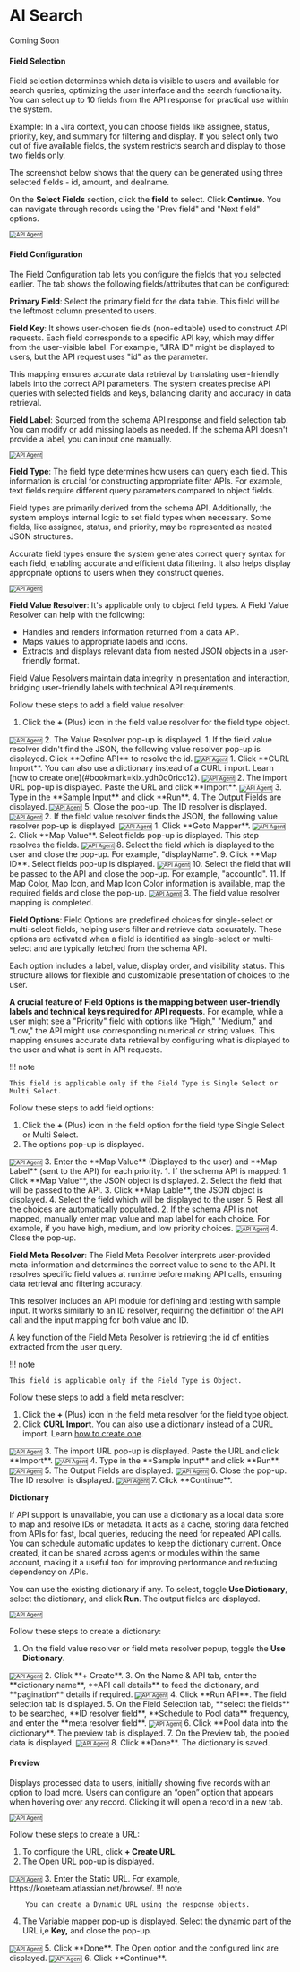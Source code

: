 # AI Search

Coming Soon





#### **Field Selection**

Field selection determines which data is visible to users and available for search queries, optimizing the user interface and the search functionality. You can select up to 10 fields from the API response for practical use within the system.

Example: In a Jira context, you can choose fields like assignee, status, priority, key, and summary for filtering and display. If you select only two out of five available fields, the system restricts search and display to those two fields only.

The screenshot below shows that the query can be generated using three selected fields - id, amount, and dealname.

On the **Select Fields** section, click the **field** to select. Click **Continue**.
You can navigate through records using the "Prev field" and "Next field" options.

<img src="../images/agent(19).png" alt="API Agent" title="" style="border: 1px solid gray; zoom:70%;">



#### **Field Configuration**

The Field Configuration tab lets you configure the fields that you selected earlier. The tab shows the following fields/attributes that can be configured: 

**Primary Field**: Select the primary field for the data table. This field will be the leftmost column presented to users.

**Field Key**: It shows user-chosen fields (non-editable) used to construct API requests. Each field corresponds to a specific API key, which may differ from the user-visible label. For example, "JIRA ID" might be displayed to users, but the API request uses "id" as the parameter.

This mapping ensures accurate data retrieval by translating user-friendly labels into the correct API parameters. The system creates precise API queries with selected fields and keys, balancing clarity and accuracy in data retrieval.

**Field Label**: Sourced from the schema API response and field selection tab. You can modify or add missing labels as needed. If the schema API doesn't provide a label, you can input one manually.


<img src="../images/agent(13).png" alt="API Agent" title="" style="border: 1px solid gray; zoom:70%;">


**Field Type**: The field type determines how users can query each field. This information is crucial for constructing appropriate filter APIs. For example, text fields require different query parameters compared to object fields.

Field types are primarily derived from the schema API. Additionally, the system employs internal logic to set field types when necessary. Some fields, like assignee, status, and priority, may be represented as nested JSON structures.

Accurate field types ensure the system generates correct query syntax for each field, enabling accurate and efficient data filtering. It also helps display appropriate options to users when they construct queries. 


<img src="../images/agent(11).png" alt="API Agent" title="" style="border: 1px solid gray; zoom:70%;">


**Field Value Resolver**: It's applicable only to object field types. A Field Value Resolver can help with the following:

* Handles and renders information returned from a data API.
* Maps values to appropriate labels and icons.
* Extracts and displays relevant data from nested JSON objects in a user-friendly format.

Field Value Resolvers maintain data integrity in presentation and interaction, bridging user-friendly labels with technical API requirements.

Follow these steps to add a field value resolver:



1. Click the **+** (Plus) icon in the field value resolver for the field type object.
<img src="../images/agent(3).png" alt="API Agent" title="" style="border: 1px solid gray; zoom:70%;">
2. The Value Resolver pop-up is displayed.
    1. If the field value resolver didn't find the JSON, the following value resolver pop-up is displayed. Click **Define API** to resolve the id.
    <img src="../images/agent(2).png" alt="API Agent" title="" style="border: 1px solid gray; zoom:70%;">
        1. Click **CURL Import**. You can also use a dictionary instead of a CURL import. Learn [how to create one](#bookmark=kix.ydh0q0ricc12).
        <img src="../images/agent(5).png" alt="API Agent" title="" style="border: 1px solid gray; zoom:70%;">
        2. The import URL pop-up is displayed. Paste the URL and click **Import**.
        <img src="../images/agent(8).png" alt="API Agent" title="" style="border: 1px solid gray; zoom:70%;">
        3. Type in the **Sample Input** and click **Run**.
        4. The Output Fields are displayed.
        <img src="../images/agent(14).png" alt="API Agent" title="" style="border: 1px solid gray; zoom:70%;">
        5. Close the pop-up. The ID resolver is displayed.
        <img src="../images/agent(16).png" alt="API Agent" title="" style="border: 1px solid gray; zoom:70%;">
    2. If the field value resolver finds the JSON, the following value resolver pop-up is displayed.
    <img src="../images/agent(23).png" alt="API Agent" title="" style="border: 1px solid gray; zoom:70%;">
        1. Click **Goto Mapper**.
        <img src="../images/agent(27).png" alt="API Agent" title="" style="border: 1px solid gray; zoom:70%;">
        2. Click **Map Value**. Select fields pop-up is displayed. This step resolves the fields.
        <img src="../images/agent(15).png" alt="API Agent" title="" style="border: 1px solid gray; zoom:70%;">
        8. Select the field which is displayed to the user and close the pop-up. For example, "displayName".
        9. Click **Map ID**. Select fields pop-up is displayed.
        <img src="../images/agent(1).png" alt="API Agent" title="" style="border: 1px solid gray; zoom:70%;">
        10. Select the field that will be passed to the API and close the pop-up. For example, "accountId".
        11. If Map Color, Map Icon, and Map Icon Color information is available, map the required fields and close the pop-up.
        <img src="../images/agent(12).png" alt="API Agent" title="" style="border: 1px solid gray; zoom:70%;">
3. The field value resolver mapping is completed.

**Field Options**: Field Options are predefined choices for single-select or multi-select fields, helping users filter and retrieve data accurately. These options are activated when a field is identified as single-select or multi-select and are typically fetched from the schema API.

Each option includes a label, value, display order, and visibility status. This structure allows for flexible and customizable presentation of choices to the user.

**A crucial feature of Field Options is the mapping between user-friendly labels and technical keys required for API requests**. For example, while a user might see a "Priority" field with options like "High," "Medium," and "Low," the API might use corresponding numerical or string values. This mapping ensures accurate data retrieval by configuring what is displayed to the user and what is sent in API requests.

!!! note

    This field is applicable only if the Field Type is Single Select or Multi Select.

Follow these steps to add field options:



1. Click the **+** (Plus) icon in the field option for the field type Single Select or Multi Select.
2. The options pop-up is displayed.
<img src="../images/agent(4).png" alt="API Agent" title="" style="border: 1px solid gray; zoom:70%;">
3. Enter the **Map Value** (Displayed to the user) and **Map Label** (sent to the API) for each priority.
    1. If the schema API is mapped:
        1. Click **Map Value**, the JSON object is displayed.
        2. Select the field that will be passed to the API.
        3. Click **Map Lable**, the JSON object is displayed.
        4. Select the field which will be displayed to the user.
        5. Rest all the choices are automatically populated.
    2. If the schema API is not mapped, manually enter map value and map label for each choice. For example, if you have high, medium, and low priority choices.
    <img src="../images/agent(25).png" alt="API Agent" title="" style="border: 1px solid gray; zoom:70%;">
4. Close the pop-up.

**Field Meta Resolver**: The Field Meta Resolver interprets user-provided meta-information and determines the correct value to send to the API. It resolves specific field values at runtime before making API calls, ensuring data retrieval and filtering accuracy.

This resolver includes an API module for defining and testing with sample input. It works similarly to an ID resolver, requiring the definition of the API call and the input mapping for both value and ID.

A key function of the Field Meta Resolver is retrieving the id of entities extracted from the user query.

!!! note

    This field is applicable only if the Field Type is Object.

Follow these steps to add a field meta resolver:



1. Click the **+** (Plus) icon in the field meta resolver for the field type object.
2. Click **CURL Import**. You can also use a dictionary instead of a CURL import. Learn [how to create one](#bookmark=kix.ydh0q0ricc12).
<img src="../images/agent(28).png" alt="API Agent" title="" style="border: 1px solid gray; zoom:70%;">
3. The import URL pop-up is displayed. Paste the URL and click **Import**.
<img src="../images/agent(25).png" alt="API Agent" title="" style="border: 1px solid gray; zoom:70%;">
4. Type in the **Sample Input** and click **Run**.
<img src="../images/agent(21).png" alt="API Agent" title="" style="border: 1px solid gray; zoom:70%;">
5. The Output Fields are displayed.
<img src="../images/agent(10).png" alt="API Agent" title="" style="border: 1px solid gray; zoom:70%;">
6. Close the pop-up. The ID resolver is displayed.
<img src="../images/agent(26).png" alt="API Agent" title="" style="border: 1px solid gray; zoom:70%;">
7. Click **Continue**.

**Dictionary**

If API support is unavailable, you can use a dictionary as a local data store to map and resolve IDs or metadata. It acts as a cache, storing data fetched from APIs for fast, local queries, reducing the need for repeated API calls. You can schedule automatic updates to keep the dictionary current. Once created, it can be shared across agents or modules within the same account, making it a useful tool for improving performance and reducing dependency on APIs.

You can use the existing dictionary if any. To select, toggle **Use Dictionary**, select the dictionary, and click **Run**. The output fields are displayed.

<img src="../images/agent(21).png" alt="API Agent" title="" style="border: 1px solid gray; zoom:70%;">



Follow these steps to create a dictionary:


1. On the field value resolver or field meta resolver popup, toggle the **Use Dictionary**.
<img src="../images/agent(24).png" alt="API Agent" title="" style="border: 1px solid gray; zoom:70%;">
2. Click **+ Create**.
3. On the Name & API tab, enter the **dictionary name**, **API call details** to feed the dictionary, and **pagination** details if required.
<img src="../images/agent(9).png" alt="API Agent" title="" style="border: 1px solid gray; zoom:70%;">
4. Click **Run API**. The field selection tab is displayed.
5. On the Field Selection tab, **select the fields** to be searched, **ID resolver field**, **Schedule to Pool data** frequency, and enter the **meta resolver field**.
<img src="../images/agent(17).png" alt="API Agent" title="" style="border: 1px solid gray; zoom:70%;">
6. Click **Pool data into the dictionary**. The preview tab is displayed.
7. On the Preview tab, the pooled data is displayed.
<img src="../images/agent(18).png" alt="API Agent" title="" style="border: 1px solid gray; zoom:70%;">
8. Click **Done**. The dictionary is saved.



#### **Preview**

Displays processed data to users, initially showing five records with an option to load more. Users can configure an “open” option that appears when hovering over any record. Clicking it will open a record in a new tab. 

<img src="../images/agent(7).png" alt="API Agent" title="" style="border: 1px solid gray; zoom:70%;">



Follow these steps to create a URL:



1. To configure the URL, click  **+ Create URL**.
2. The Open URL pop-up is displayed.
<img src="../images/agent(22).png" alt="API Agent" title="" style="border: 1px solid gray; zoom:70%;">
3. Enter the Static URL. For example, https://koreteam.atlassian.net/browse/.
    !!! note

        You can create a Dynamic URL using the response objects. 
4. The Variable mapper pop-up is displayed. Select the dynamic part of the URL i,e **Key,** and close the pop-up.
<img src="../images/agent(6).png" alt="API Agent" title="" style="border: 1px solid gray; zoom:70%;">
5. Click **Done**. The Open option and the configured link are displayed.
<img src="../images/agent(25).png" alt="API Agent" title="" style="border: 1px solid gray; zoom:70%;">
6.  Click **Continue**.